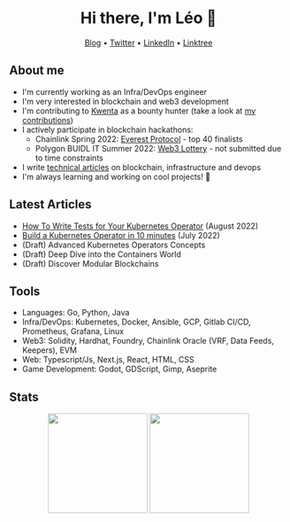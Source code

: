 <h1 align="center">Hi there, I'm Léo 👋</h2>
<p align="center">
  <a href="https://medium.com/@leovct">Blog</a> •
  <a href="https://twitter.com/leoovct">Twitter</a> •
  <a href="https://www.linkedin.com/in/vincentleo/">LinkedIn</a> •
  <a href="https://linktr.ee/leovct">Linktree</a>
</p>

## About me
- I'm currently working as an Infra/DevOps engineer
- I'm very interested in blockchain and web3 development
- I'm contributing to [Kwenta](https://kwenta.io/) as a bounty hunter (take a look at [my contributions](https://github.com/Kwenta/kwenta/pulls?q=is%3Apr+author%3Aleovct+))
- I actively participate in blockchain hackathons:
  - Chainlink Spring 2022: [Everest Protocol](https://github.com/Everest-Option-Exchange-Team) - top 40 finalists
  - Polygon BUIDL IT Summer 2022: [Web3 Lottery](https://github.com/leovct/web3-lottery) - not submitted due to time constraints 
- I write [technical articles](https://medium.com/@leovct) on blockchain, infrastructure and devops
- I'm always learning and working on cool projects! 🌱

## Latest Articles
- [How To Write Tests for Your Kubernetes Operator](https://medium.com/better-programming/write-tests-for-your-kubernetes-operator-d3d6a9530840) (August 2022)
- [Build a Kubernetes Operator in 10 minutes](https://betterprogramming.pub/build-a-kubernetes-operator-in-10-minutes-11eec1492d30) (July 2022)
- (Draft) Advanced Kubernetes Operators Concepts
- (Draft) Deep Dive into the Containers World
- (Draft) Discover Modular Blockchains

## Tools
- Languages: Go, Python, Java
- Infra/DevOps: Kubernetes, Docker, Ansible, GCP, Gitlab CI/CD, Prometheus, Grafana, Linux
- Web3: Solidity, Hardhat, Foundry, Chainlink Oracle (VRF, Data Feeds, Keepers), EVM
- Web: Typescript/Js, Next.js, React, HTML, CSS
- Game Development: Godot, GDScript, Gimp, Aseprite

## Stats
<p float="left" align="center">
  <img height="180em" src="https://github-readme-stats-eight-theta.vercel.app/api/?username=leovct&show_icons=true&theme=default&include_all_commits=true&count_private=true"/>
  <img height="180em" src="https://github-readme-stats-eight-theta.vercel.app/api/top-langs/?username=leovct&layout=compact&langs_count=8&theme=default"/>
</p>
